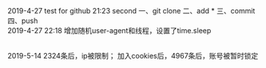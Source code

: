 2019-4-27 test for github
21:23  second
一、git  clone
二、add *
三、commit
四、push
<br>
2019-4-27 22:18   增加随机user-agent和线程，设置了time.sleep

<br>
2019-5-14 2324条后，ip被限制；  加入cookies后，4967条后，账号被暂时锁定
